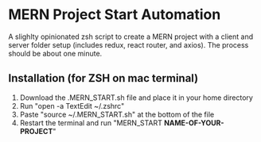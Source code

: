 <h1>MERN Project Start Automation</h1>
A slighlty opinionated zsh script to create a MERN project with a client and server folder setup (includes redux, react router, and axios). The process should be about one minute.


<h2>Installation (for ZSH on mac terminal)</h2>
<ol>
  <li>Download the .MERN_START.sh file and place it in your home directory</li>
  <li>Run "open -a TextEdit ~/.zshrc"</li>
  <li>Paste "source ~/.MERN_START.sh" at the bottom of the file</li>
  <li>Restart the terminal and run "MERN_START <strong>NAME-OF-YOUR-PROJECT</strong>"</li>
</ol>
